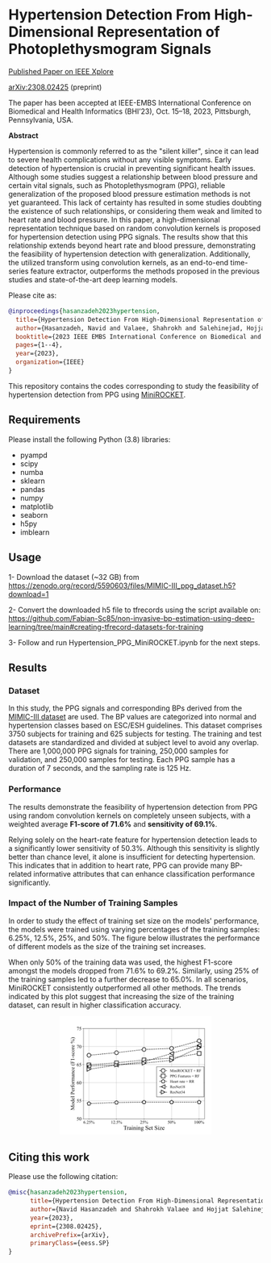 # Hypertension Detection From High-Dimensional Representation of Photoplethysmogram Signals

[Published Paper on IEEE Xplore](https://ieeexplore.ieee.org/abstract/document/10313498)

[arXiv:2308.02425](https://arxiv.org/abs/2308.02425) (preprint)

The paper has been accepted at IEEE-EMBS International Conference on Biomedical and Health Informatics (BHI’23), Oct. 15–18, 2023, Pittsburgh, Pennsylvania, USA.

**Abstract**

Hypertension is commonly referred to as the "silent killer", since it can lead to severe health complications without any visible symptoms. Early detection of hypertension is crucial in preventing significant health issues. Although some studies suggest a relationship between blood pressure and certain vital signals, such as Photoplethysmogram (PPG), reliable generalization of the proposed blood pressure estimation methods is not yet guaranteed. This lack of certainty has resulted in some studies doubting the existence of such relationships, or considering them weak and limited to heart rate and blood pressure. In this paper, a high-dimensional representation technique based on random convolution kernels is proposed for hypertension detection using PPG signals. The results show that this relationship extends beyond heart rate and blood pressure, demonstrating the feasibility of hypertension detection with generalization. Additionally, the utilized transform using convolution kernels, as an end-to-end time-series feature extractor, outperforms the methods proposed in the previous studies and state-of-the-art deep learning models.

Please cite as:

```bibtex
@inproceedings{hasanzadeh2023hypertension,
  title={Hypertension Detection From High-Dimensional Representation of Photoplethysmogram Signals},
  author={Hasanzadeh, Navid and Valaee, Shahrokh and Salehinejad, Hojjat},
  booktitle={2023 IEEE EMBS International Conference on Biomedical and Health Informatics (BHI)},
  pages={1--4},
  year={2023},
  organization={IEEE}
}
```

This repository contains the codes corresponding to study the feasibility of hypertension detection from PPG using [MiniROCKET](https://github.com/angus924/minirocket).

## Requirements
Please install the following Python (3.8) libraries:

- pyampd
- scipy
- numba
- sklearn
- pandas
- numpy
- matplotlib
- seaborn
- h5py
- imblearn

## Usage 
 1- Download the dataset (~32 GB) from
 https://zenodo.org/record/5590603/files/MIMIC-III_ppg_dataset.h5?download=1
 
 2- Convert the downloaded h5 file to tfrecords using the script available on:
 https://github.com/Fabian-Sc85/non-invasive-bp-estimation-using-deep-learning/tree/main#creating-tfrecord-datasets-for-training
 
 3- Follow and run Hypertension_PPG_MiniROCKET.ipynb for the next steps.
 

## Results

### Dataset

In this study, the PPG signals and corresponding BPs derived from the [MIMIC-III dataset](https://zenodo.org/record/5590603) are used. The BP values are categorized into normal and hypertension classes based on ESC/ESH guidelines. This dataset comprises  3750
  subjects for training and  625
  subjects for testing. The training and test datasets are standardized and divided at subject level to avoid any overlap. There are  1,000,000
  PPG signals for training,  250,000
  samples for validation, and  250,000
  samples for testing. Each PPG sample has a duration of  7
  seconds, and the sampling rate is  125
  Hz.
  
### Performance

The results demonstrate the feasibility of hypertension detection from PPG using random convolution kernels on completely unseen subjects, with a weighted average **F1-score of 71.6%** and **sensitivity of 69.1%**. 

Relying solely on the heart-rate feature for hypertension detection leads to a significantly lower sensitivity of 50.3%. Although this sensitivity is slightly better than chance level, it alone is insufficient for detecting hypertension. This indicates that in addition to heart rate, PPG can provide many BP-related informative attributes that can enhance classification performance significantly.

### Impact of the Number of Training Samples

In order to study the effect of training set size on the models' performance, the models were trained using varying percentages of the training samples: 6.25%, 12.5%, 25%, and 50%. The figure below illustrates the performance of different models as the size of the training set increases.

When only 50% of the training data was used, the highest F1-score amongst the models dropped from 71.6% to 69.2%. Similarly, using 25% of the training samples led to a further decrease to 65.0%. In all scenarios, MiniROCKET consistently outperformed all other methods. The trends indicated by this plot suggest that increasing the size of the training dataset, can result in higher classification accuracy.

<p align="center">
<img src="plots/dataset_size_hypertension_performance.png" width=60% height=60%>
</p>

## Citing this work
Please use the following citation:
```bibtex
@misc{hasanzadeh2023hypertension,
      title={Hypertension Detection From High-Dimensional Representation of Photoplethysmogram Signals}, 
      author={Navid Hasanzadeh and Shahrokh Valaee and Hojjat Salehinejad},
      year={2023},
      eprint={2308.02425},
      archivePrefix={arXiv},
      primaryClass={eess.SP}
}
```
